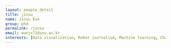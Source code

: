 ```yaml
---
layout: people_detail
title: jinsu
name: Jinsu Eun
group: phd
permalink: /jinsu
email: eunjs71@snu.ac.kr
interests: [Data visualization, Robot journalism, Machine learning, Chatbot]
---
```

